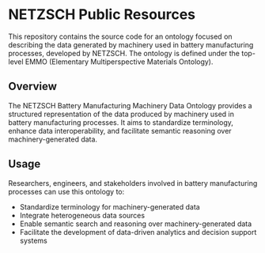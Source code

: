 # NETZSCH Public Resources
This repository contains the source code for an ontology focused on describing the data generated by machinery used in battery manufacturing processes, developed by NETZSCH. The ontology is defined under the top-level EMMO (Elementary Multiperspective Materials Ontology).

## Overview
The NETZSCH Battery Manufacturing Machinery Data Ontology provides a structured representation of the data produced by machinery used in battery manufacturing processes. It aims to standardize terminology, enhance data interoperability, and facilitate semantic reasoning over machinery-generated data.

## Usage
Researchers, engineers, and stakeholders involved in battery manufacturing processes can use this ontology to:

- Standardize terminology for machinery-generated data  
- Integrate heterogeneous data sources  
- Enable semantic search and reasoning over machinery-generated data  
- Facilitate the development of data-driven analytics and decision support systems  
